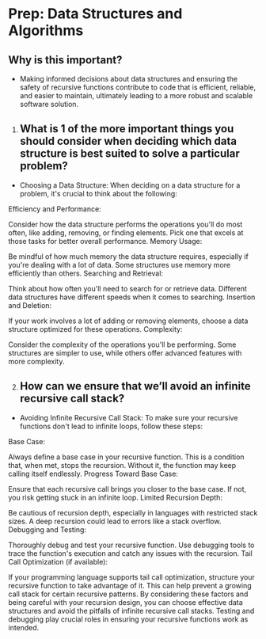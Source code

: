 # Prep: Data Structures and Algorithms

## Why is this important?

- Making informed decisions about data structures and ensuring the safety of recursive functions contribute to code that is efficient, reliable, and easier to maintain, ultimately leading to a more robust and scalable software solution.


1. ## What is 1 of the more important things you should consider when deciding which data structure is best suited to solve a particular problem?

- Choosing a Data Structure:
When deciding on a data structure for a problem, it's crucial to think about the following:

Efficiency and Performance:

Consider how the data structure performs the operations you'll do most often, like adding, removing, or finding elements. Pick one that excels at those tasks for better overall performance.
Memory Usage:

Be mindful of how much memory the data structure requires, especially if you're dealing with a lot of data. Some structures use memory more efficiently than others.
Searching and Retrieval:

Think about how often you'll need to search for or retrieve data. Different data structures have different speeds when it comes to searching.
Insertion and Deletion:

If your work involves a lot of adding or removing elements, choose a data structure optimized for these operations.
Complexity:

Consider the complexity of the operations you'll be performing. Some structures are simpler to use, while others offer advanced features with more complexity.

2. ## How can we ensure that we’ll avoid an infinite recursive call stack?

- Avoiding Infinite Recursive Call Stack:
To make sure your recursive functions don't lead to infinite loops, follow these steps:

Base Case:

Always define a base case in your recursive function. This is a condition that, when met, stops the recursion. Without it, the function may keep calling itself endlessly.
Progress Toward Base Case:

Ensure that each recursive call brings you closer to the base case. If not, you risk getting stuck in an infinite loop.
Limited Recursion Depth:

Be cautious of recursion depth, especially in languages with restricted stack sizes. A deep recursion could lead to errors like a stack overflow.
Debugging and Testing:

Thoroughly debug and test your recursive function. Use debugging tools to trace the function's execution and catch any issues with the recursion.
Tail Call Optimization (if available):

If your programming language supports tail call optimization, structure your recursive function to take advantage of it. This can help prevent a growing call stack for certain recursive patterns.
By considering these factors and being careful with your recursion design, you can choose effective data structures and avoid the pitfalls of infinite recursive call stacks. Testing and debugging play crucial roles in ensuring your recursive functions work as intended.







